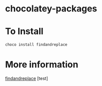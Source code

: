 # chocolatey-packages

# To Install
```powershell
choco install findandreplace
```

# More information
[findandreplace] [test]

   [findandreplace]: <https://chocolatey.org/packages>
